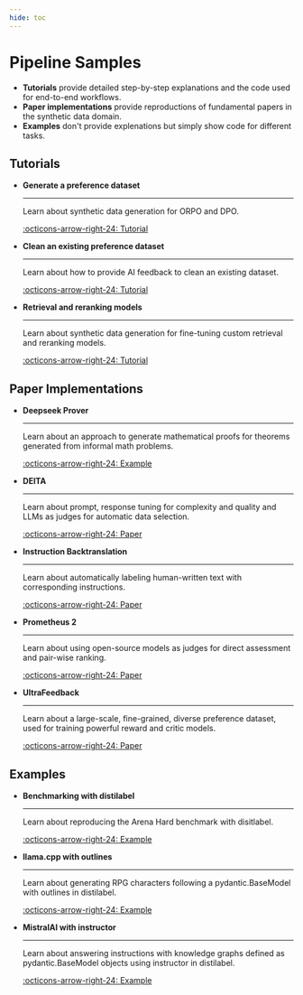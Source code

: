 ```yaml
---
hide: toc
---
```

# Pipeline Samples

- **Tutorials** provide detailed step-by-step explanations and the code used for end-to-end workflows.
- **Paper implementations** provide reproductions of fundamental papers in the synthetic data domain.
- **Examples** don't provide explenations but simply show code for different tasks.

## Tutorials

<div class="grid cards" markdown>

-   __Generate a preference dataset__

    ---

    Learn about synthetic data generation for ORPO and DPO.

    [:octicons-arrow-right-24: Tutorial](tutorials/generate_preference_dataset.ipynb)


-   __Clean an existing preference dataset__

    ---

    Learn about how to provide AI feedback to clean an existing dataset.

    [:octicons-arrow-right-24: Tutorial](tutorials/clean_existing_dataset.ipynb)


-   __Retrieval and reranking models__

    ---

    Learn about synthetic data generation for fine-tuning custom retrieval and reranking models.

    [:octicons-arrow-right-24: Tutorial](tutorials/GenerateSentencePair.ipynb)

</div>

## Paper Implementations

<div class="grid cards" markdown>

-   __Deepseek Prover__

    ---

    Learn about an approach to generate mathematical proofs for theorems generated from informal math problems.

    [:octicons-arrow-right-24: Example](papers/deepseek_prover.md)

-   __DEITA__

    ---

    Learn about prompt, response tuning for complexity and quality and LLMs as judges for automatic data selection.

    [:octicons-arrow-right-24: Paper](papers/deita.md)

-   __Instruction Backtranslation__

    ---

    Learn about automatically labeling human-written text with corresponding instructions.

    [:octicons-arrow-right-24: Paper](papers/instruction_backtranslation.md)

-   __Prometheus 2__

    ---

    Learn about using open-source models as judges for direct assessment and pair-wise ranking.

    [:octicons-arrow-right-24: Paper](papers/prometheus.md)

-   __UltraFeedback__

    ---

    Learn about a large-scale, fine-grained, diverse preference dataset, used for training powerful reward and critic models.

    [:octicons-arrow-right-24: Paper](papers/ultrafeedback.md)

</div>

## Examples

<div class="grid cards" markdown>

-   __Benchmarking with distilabel__

    ---

    Learn about reproducing the Arena Hard benchmark with disitlabel.

    [:octicons-arrow-right-24: Example](benchmarking_with_distilabel.md)

-   __llama.cpp with outlines__

    ---

    Learn about generating RPG characters following a pydantic.BaseModel with outlines in distilabel.

    [:octicons-arrow-right-24: Example](llama_cpp_with_outlines.md)

-   __MistralAI with instructor__

    ---

    Learn about answering instructions with knowledge graphs defined as pydantic.BaseModel objects using instructor in distilabel.

    [:octicons-arrow-right-24: Example](papers/prometheus.md)


</div>





